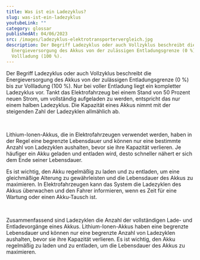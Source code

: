 ```yaml
---
title: Was ist ein Ladezyklus?
slug: was-ist-ein-ladezyklus
youtubeLink: ""
category: glossar
publishedAt: 04/06/2023
src: /images/ladezyklus-elektrotransportervergleich.jpg
description: Der Begriff Ladezyklus oder auch Vollzyklus beschreibt die
  Energieversorgung des Akkus von der zulässigen Entladungsgrenze (0 %) bis zur
  Vollladung (100 %).
---
```

Der Begriff Ladezyklus oder auch Vollzyklus beschreibt die Energieversorgung des Akkus von der zulässigen Entladungsgrenze (0 %) bis zur Vollladung (100 %). Nur bei voller Entladung liegt ein kompletter Ladezyklus vor. Tankt das Elektrofahrzeug bei einem Stand von 50 Prozent neuen Strom, um vollständig aufgeladen zu werden, entspricht das nur einem halben Ladezyklus. Die Kapazität eines Akkus nimmt mit der steigenden Zahl der Ladezyklen allmählich ab. 

<br />

Lithium-Ionen-Akkus, die in Elektrofahrzeugen verwendet werden, haben in der Regel eine begrenzte Lebensdauer und können nur eine bestimmte Anzahl von Ladezyklen aushalten, bevor sie ihre Kapazität verlieren. Je häufiger ein Akku geladen und entladen wird, desto schneller nähert er sich dem Ende seiner Lebensdauer.

Es ist wichtig, den Akku regelmäßig zu laden und zu entladen, um eine gleichmäßige Alterung zu gewährleisten und die Lebensdauer des Akkus zu maximieren. In Elektrofahrzeugen kann das System die Ladezyklen des Akkus überwachen und den Fahrer informieren, wenn es Zeit für eine Wartung oder einen Akku-Tausch ist.

<br />

Zusammenfassend sind Ladezyklen die Anzahl der vollständigen Lade- und Entladevorgänge eines Akkus. Lithium-Ionen-Akkus haben eine begrenzte Lebensdauer und können nur eine begrenzte Anzahl von Ladezyklen aushalten, bevor sie ihre Kapazität verlieren. Es ist wichtig, den Akku regelmäßig zu laden und zu entladen, um die Lebensdauer des Akkus zu maximieren.